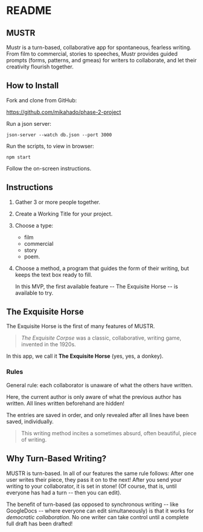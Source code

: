 # README

## MUSTR

Mustr is a turn-based, collaborative app for spontaneous, fearless writing. From film to commercial, stories to speeches, Mustr provides guided prompts (forms, patterns, and gmeas) for writers to collaborate, and let their creativity flourish together. 

## How to Install

Fork and clone from GitHub: 

https://github.com/mikahado/phase-2-project

Run a json server:

~~~
json-server --watch db.json --port 3000  
~~~

Run the scripts, to view in browser:

~~~
npm start
~~~

Follow the on-screen instructions. 

## Instructions

1. Gather 3 or more people together.

2. Create a Working Title for your project.

3. Choose a type: 
    * film
    * commercial
    * story
    * poem. 

4. Choose a method, a program that guides the form of their writing, but keeps the text box ready to fill. 

    In this MVP, the first available feature -- The Exquisite Horse -- is available to try.

## The Exquisite Horse

The Exquisite Horse is the first of many features of MUSTR. 

>*The Exquisite Corpse* was a classic, collaborative, writing game, invented in the 1920s. 

In this app, we call it **The Exquisite Horse** (yes, yes, a donkey).

### Rules

General rule: each collaborator is unaware of what the others have written. 

Here, the current author is only aware of what the previous author has written. All lines written beforehand are hidden! 

The entries are saved in order, and only revealed after all lines have been saved, individually.

>This writing method incites a sometimes absurd, often beautiful, piece of writing. 

## Why Turn-Based Writing?

MUSTR is turn-based. In all of our features the same rule follows: After one user writes their piece, they pass it on to the next! After you send your writing to your collaborator, it is set in stone! (Of course, that is, until everyone has had a turn -- then you can edit).

The benefit of turn-based (as opposed to synchronous writing -- like GoogleDocs -- where everyone can edit simultaneously) is that it works for *democratic collaboration*. No one writer can take control until a complete full draft has been drafted!

